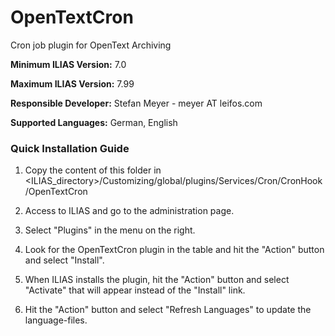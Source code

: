 # OpenTextCron
Cron job plugin for OpenText Archiving

**Minimum ILIAS Version:**
7.0

**Maximum ILIAS Version:**
7.99

**Responsible Developer:**
Stefan Meyer - meyer AT leifos.com

**Supported Languages:**
German, English

### Quick Installation Guide
1. Copy the content of this folder in <ILIAS_directory>/Customizing/global/plugins/Services/Cron/CronHook/OpenTextCron

2. Access to ILIAS and go to the administration page.

3. Select "Plugins" in the menu on the right.

5. Look for the OpenTextCron plugin in the table and hit the "Action" button and select "Install".

6. When ILIAS installs the plugin, hit the "Action" button and select "Activate" that will appear instead of the "Install" link.

7. Hit the "Action" button and select "Refresh Languages" to update the language-files.